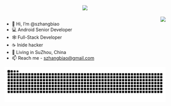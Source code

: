<div>
  <!-- dynamic typing effect 动态打字效果 -->
  <div align="center">
    <a href="https://blog.szhangbiao.cn/">
      <img src="https://readme-typing-svg.demolab.com?font=Fira+Code&pause=1000&width=435&lines=Happy Coding;快乐每一天!&center=true&size=27" />
    </a>
  </div>

  <!-- knock code pictures 敲代码的图片 -->
  <!--
  <picture>
    <source media="(prefers-color-scheme: dark)" srcset="https://cdn.jsdelivr.net/gh/sun0225SUN/sun0225SUN/assets/images/coding.gif" />
    <source media="(prefers-color-scheme: light)" srcset="https://cdn.jsdelivr.net/gh/sun0225SUN/sun0225SUN/assets/images/developer.svg" height="225px" />
    <img src="https://cdn.jsdelivr.net/gh/sun0225SUN/sun0225SUN/assets/images/coding.gif" />
  </picture>
  -->

  <!-- for beauty 留个空行好看点 -->
  <div>&nbsp;</div>
  <picture>
    <source
        srcset="https://github-readme-stats-one-bice.vercel.app/api?username=szhangbiao&show_icons=true&icon_color=0366d6&bg_color=ffffff&theme=github_dark&include_all_commits=true&count_private=true&role=OWNER,ORGANIZATION_MEMBER,COLLABORATOR"
        media="(prefers-color-scheme: dark)" />
    <source
        srcset="https://github-readme-stats-one-bice.vercel.app/api?username=szhangbiao&show_icons=true&icon_color=0366d6&bg_color=ffffff&include_all_commits=true&count_private=true&role=OWNER,ORGANIZATION_MEMBER,COLLABORATOR"
        media="(prefers-color-scheme: light), (prefers-color-scheme: no-preference)" />
    <img src="https://github-readme-stats-one-bice.vercel.app/api?username=szhangbiao&show_icons=true&icon_color=0366d6&bg_color=ffffff&include_all_commits=true&count_private=true&role=OWNER,ORGANIZATION_MEMBER,COLLABORATOR"
        align="right" />
  </picture>
<div/>

-   👋 Hi, I’m @szhangbiao
-   💻 Android Senior Developer
-   🕸 Full-Stack Developer
-   ☕️ Inide hacker
-   📍 Living in SuZhou, China
-   📫 Reach me - szhangbiao@gmail.com
<!---
szhangbiao/szhangbiao is a ✨ _special_ ✨ repository because its `README.md` (this file) appears on your GitHub profile.
You can click the Preview link to take a look at your changes.
--->

  <!-- snake contribution -->
  <picture>
    <source media="(prefers-color-scheme: dark)" srcset="contribution-snake/contribution-grid-snake-dark.svg" />
    <source media="(prefers-color-scheme: light)" srcset="contribution-snake/contribution-grid-snake.svg" />
    <img alt="github-snake" src="contribution-snake/contribution-grid-snake.svg" />
  </picture>
